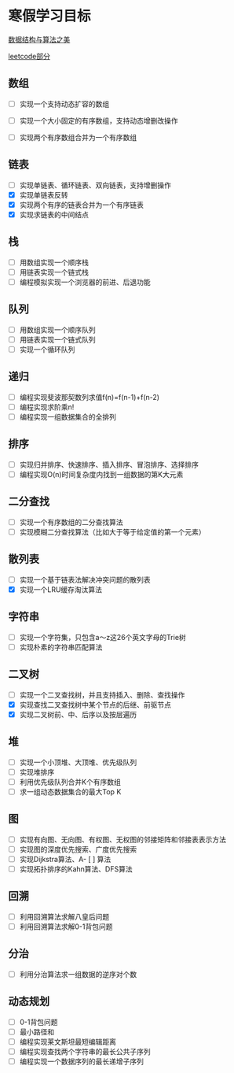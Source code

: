 # 寒假学习目标

[数据结构与算法之美](https://time.geekbang.org/column/intro/126)

[leetcode部分](./leetcode-ps.md)

## 数组
- [ ] 实现一个支持动态扩容的数组

- [ ] 实现一个大小固定的有序数组，支持动态增删改操作
- [ ] 实现两个有序数组合并为一个有序数组

## 链表
- [ ]  实现单链表、循环链表、双向链表，支持增删操作
- [x]  实现单链表反转
- [x]  实现两个有序的链表合并为一个有序链表
- [x]  实现求链表的中间结点

## 栈
- [ ]  用数组实现一个顺序栈
- [ ]  用链表实现一个链式栈
- [ ]  编程模拟实现一个浏览器的前进、后退功能

## 队列
- [ ]  用数组实现一个顺序队列
- [ ]  用链表实现一个链式队列
- [ ]  实现一个循环队列

## 递归
- [ ]  编程实现斐波那契数列求值f(n)=f(n-1)+f(n-2)
- [ ]  编程实现求阶乘n!
- [ ]  编程实现一组数据集合的全排列

## 排序
- [ ]  实现归并排序、快速排序、插入排序、冒泡排序、选择排序
- [ ]  编程实现O(n)时间复杂度内找到一组数据的第K大元素

## 二分查找
- [ ]  实现一个有序数组的二分查找算法
- [ ]  实现模糊二分查找算法（比如大于等于给定值的第一个元素）

## 散列表
- [ ]  实现一个基于链表法解决冲突问题的散列表
- [x]  实现一个LRU缓存淘汰算法

## 字符串
- [ ]  实现一个字符集，只包含a～z这26个英文字母的Trie树
- [ ]  实现朴素的字符串匹配算法

## 二叉树
- [ ]  实现一个二叉查找树，并且支持插入、删除、查找操作
- [X]  实现查找二叉查找树中某个节点的后继、前驱节点
- [X]  实现二叉树前、中、后序以及按层遍历

## 堆
- [ ]  实现一个小顶堆、大顶堆、优先级队列
- [ ]  实现堆排序
- [ ]  利用优先级队列合并K个有序数组
- [ ]  求一组动态数据集合的最大Top K

## 图
- [ ]  实现有向图、无向图、有权图、无权图的邻接矩阵和邻接表表示方法
- [ ]  实现图的深度优先搜索、广度优先搜索
- [ ]  实现Dijkstra算法、A- [ ] 算法
- [ ]  实现拓扑排序的Kahn算法、DFS算法

## 回溯
- [ ]  利用回溯算法求解八皇后问题
- [ ]  利用回溯算法求解0-1背包问题

## 分治
- [ ]  利用分治算法求一组数据的逆序对个数

## 动态规划
- [ ]  0-1背包问题
- [ ]  最小路径和
- [ ]  编程实现莱文斯坦最短编辑距离
- [ ]  编程实现查找两个字符串的最长公共子序列
- [ ]  编程实现一个数据序列的最长递增子序列